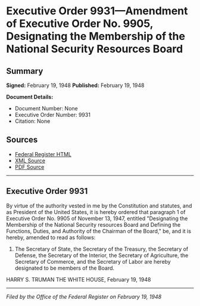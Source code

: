 # Executive Order 9931—Amendment of Executive Order No. 9905, Designating the Membership of the National Security Resources Board

## Summary

**Signed:** February 19, 1948
**Published:** February 19, 1948

**Document Details:**
- Document Number: None
- Executive Order Number: 9931
- Citation: None

## Sources
- [Federal Register HTML](https://www.presidency.ucsb.edu/documents/executive-order-9931-amendment-executive-order-no-9905-designating-the-membership-the)
- [XML Source](None)
- [PDF Source](None)

---

## Executive Order 9931

By virtue of the authority vested in me by the Constitution and statutes, and as President of the United States, it is hereby ordered that paragraph 1 of Executive Order No. 9905 of November 13, 1947, entitled "Designating the Membership of the National Security resources Board and Defining the Functions, Duties, and Authority of the Chairman of the Board," be, and it is hereby, amended to read as follows:
1. The Secretary of State, the Secretary of the Treasury, the Secretary of Defense, the Secretary of the Interior, the Secretary of Agriculture, the Secretary of Commerce, and the Secretary of Labor are hereby designated to be members of the Board.

HARRY S. TRUMAN
THE WHITE HOUSE,
February 19, 1948

---

*Filed by the Office of the Federal Register on February 19, 1948*
